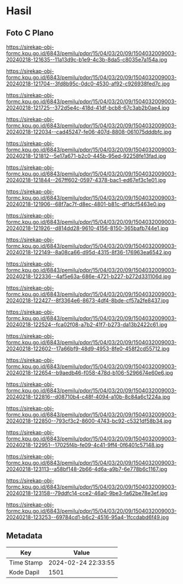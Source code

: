 # Hasil

## Foto C Plano

https://sirekap-obj-formc.kpu.go.id/6843/pemilu/pdpr/15/04/03/20/09/1504032009003-20240218-121635--11a13d9c-b1e9-4c3b-8da5-c8035e7a154a.jpg

https://sirekap-obj-formc.kpu.go.id/6843/pemilu/pdpr/15/04/03/20/09/1504032009003-20240218-121704--3fd8b95c-0dc0-4530-af92-c926938fed7c.jpg

https://sirekap-obj-formc.kpu.go.id/6843/pemilu/pdpr/15/04/03/20/09/1504032009003-20240218-121725--372d5e4c-418d-41df-bcb8-67c3ab2b0ae4.jpg

https://sirekap-obj-formc.kpu.go.id/6843/pemilu/pdpr/15/04/03/20/09/1504032009003-20240218-122034--cad45247-fe06-407d-8808-061075dddbfc.jpg

https://sirekap-obj-formc.kpu.go.id/6843/pemilu/pdpr/15/04/03/20/09/1504032009003-20240218-121812--5e17a671-b2c0-445b-95ed-92258fe13fad.jpg

https://sirekap-obj-formc.kpu.go.id/6843/pemilu/pdpr/15/04/03/20/09/1504032009003-20240218-121844--267ff602-0597-4378-bac1-ed67ef3c1e01.jpg

https://sirekap-obj-formc.kpu.go.id/6843/pemilu/pdpr/15/04/03/20/09/1504032009003-20240218-121906--68f7ac7f-d8ec-4801-b81c-df1dcf5463e0.jpg

https://sirekap-obj-formc.kpu.go.id/6843/pemilu/pdpr/15/04/03/20/09/1504032009003-20240218-121926--d814dd28-9610-4156-8150-365bafb744e1.jpg

https://sirekap-obj-formc.kpu.go.id/6843/pemilu/pdpr/15/04/03/20/09/1504032009003-20240218-122149--8a08ca66-d95d-4315-8f36-176963ea6542.jpg

https://sirekap-obj-formc.kpu.go.id/6843/pemilu/pdpr/15/04/03/20/09/1504032009003-20240218-122336--4af5e63a-686e-4721-b227-b272d331106d.jpg

https://sirekap-obj-formc.kpu.go.id/6843/pemilu/pdpr/15/04/03/20/09/1504032009003-20240218-122427--8f3364e6-8673-4df4-8bde-cf57a2fe8437.jpg

https://sirekap-obj-formc.kpu.go.id/6843/pemilu/pdpr/15/04/03/20/09/1504032009003-20240218-122524--fca02f08-a7b2-41f7-b273-da13b2422c61.jpg

https://sirekap-obj-formc.kpu.go.id/6843/pemilu/pdpr/15/04/03/20/09/1504032009003-20240218-122602--17a66bf9-48d9-4953-8fe0-458f2cd55712.jpg

https://sirekap-obj-formc.kpu.go.id/6843/pemilu/pdpr/15/04/03/20/09/1504032009003-20240218-122654--b9aedb46-f058-478d-b106-5296674e60e6.jpg

https://sirekap-obj-formc.kpu.go.id/6843/pemilu/pdpr/15/04/03/20/09/1504032009003-20240218-122816--d08710b4-c48f-4094-a10b-8c84a6c1224a.jpg

https://sirekap-obj-formc.kpu.go.id/6843/pemilu/pdpr/15/04/03/20/09/1504032009003-20240218-122850--793cf3c2-8600-4743-bc92-c5321df58b34.jpg

https://sirekap-obj-formc.kpu.go.id/6843/pemilu/pdpr/15/04/03/20/09/1504032009003-20240218-122951--17025f4b-fe09-4c41-9ff4-0f6401c57148.jpg

https://sirekap-obj-formc.kpu.go.id/6843/pemilu/pdpr/15/04/03/20/09/1504032009003-20240218-123113--a58bf148-2b66-4d6a-a9b7-6e778b6c1167.jpg

https://sirekap-obj-formc.kpu.go.id/6843/pemilu/pdpr/15/04/03/20/09/1504032009003-20240218-123158--79ddfc14-cce2-46a0-9be3-fa62be78e3ef.jpg

https://sirekap-obj-formc.kpu.go.id/6843/pemilu/pdpr/15/04/03/20/09/1504032009003-20240218-123253--69784cd1-b6c2-4516-95a4-1fccdabd6f49.jpg


## Metadata

| Key        | Value               |
| ---------- | ------------------- |
| Time Stamp | 2024-02-24 22:33:55 |
| Kode Dapil | 1501                |



